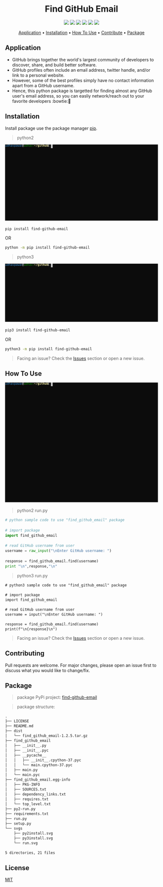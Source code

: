<!-- Header -->
<h1 align="center">Find GitHub Email</h1>

<!-- Labels -->
<p align="center">
    <img src="https://img.shields.io/badge/package-pip-blue.svg?style=flat">
    <img src="https://img.shields.io/badge/version-1.2.4-blueviolet.svg?style=flat">
    <img src="https://img.shields.io/badge/code-python-orange.svg?style=flat">
    <img src="https://img.shields.io/badge/code-python3-yellow.svg?style=flat">
    <img src="https://img.shields.io/badge/build-passing-green.svg?style=flat">
    <img src="https://img.shields.io/badge/license-MIT-ff69b4.svg?style=flat">
</p>

<!-- Jumpers -->
<p align="center">
  <a href="#application">Application</a> •
  <a href="#installation">Installation</a> •
  <a href="#how-to-use">How To Use</a> •
  <a href="#contributing">Contribute</a> •
  <a href="#package">Package</a>
</p>

## Application

- GitHub brings together the world's largest community of developers to discover, share, and build better software. 
- GitHub profiles often include an email address, twitter handle, and/or link to a personal website. 
- However, some of the best profiles simply have no contact information apart from a GitHub username. 
- Hence, this python package is targetted for finding almost any GitHub user's email address, so you can easliy network/reach out to your favorite developers :bowtie::bow:

## Installation

Install package use the package manager [pip](https://pypi.org/project/find-github-email/).

> python2

![python](./svgs/py2install.svg)
```bash
pip install find-github-email
```
OR
```bash
python -m pip install find-github-email
```
> python3

![python3](./svgs/py3install.svg)

```bash
pip3 install find-github-email
```
OR
```bash
python3 -m pip install find-github-email
```
> Facing an issue? Check the [Issues](https://github.com/UdhavPawar/find_github_email/issues) section or open a new issue.


## How To Use

![example](./svgs/run.svg)

> python2 run.py
```python
# python sample code to use "find_github_email" package

# import package
import find_github_email

# read GitHub username from user
username = raw_input("\nEnter GitHub username: ")

response = find_github_email.find(username)
print "\n",response,"\n"
```
> python3 run.py
```python3
# python3 sample code to use "find_github_email" package

# import package
import find_github_email

# read GitHub username from user
username = input("\nEnter GitHub username: ")

response = find_github_email.find(username)
print(f"\n{response}\n")
```
> Facing an issue? Check the [Issues](https://github.com/UdhavPawar/find_github_email/issues) section or open a new issue.

## Contributing
Pull requests are welcome. For major changes, please open an issue first to discuss what you would like to change/fix.

## Package
> package PyPi project: [find-github-email](https://pypi.org/project/find-github-email/)

> package structure:
```
.
├── LICENSE
├── README.md
├── dist
│   └── find_github_email-1.2.5.tar.gz
├── find_github_email
│   ├── __init__.py
│   ├── __init__.pyc
│   ├── __pycache__
│   │   ├── __init__.cpython-37.pyc
│   │   └── main.cpython-37.pyc
│   ├── main.py
│   └── main.pyc
├── find_github_email.egg-info
│   ├── PKG-INFO
│   ├── SOURCES.txt
│   ├── dependency_links.txt
│   ├── requires.txt
│   └── top_level.txt
├── py2-run.py
├── requirements.txt
├── run.py
├── setup.py
└── svgs
    ├── py2install.svg
    ├── py3install.svg
    └── run.svg

5 directories, 21 files
```

## License
[MIT](https://github.com/UdhavPawar/find_github_email/blob/master/LICENSE)
